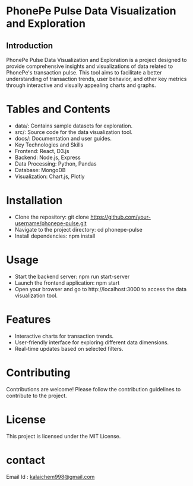 # PhonePe Pulse Data Visualization and Exploration

## Introduction
 PhonePe Pulse Data Visualization and Exploration is a project designed to provide comprehensive insights and visualizations of data related to PhonePe's transaction pulse. This tool aims to facilitate a better understanding of transaction trends, user behavior, and other key metrics through interactive and visually appealing charts and graphs.

# Tables and Contents
- data/: Contains sample datasets for exploration.
- src/: Source code for the data visualization tool.
- docs/: Documentation and user guides.
- Key Technologies and Skills
- Frontend: React, D3.js
- Backend: Node.js, Express
- Data Processing: Python, Pandas
- Database: MongoDB
- Visualization: Chart.js, Plotly

# Installation
- Clone the repository: git clone https://github.com/your-username/phonepe-pulse.git
- Navigate to the project directory: cd phonepe-pulse
- Install dependencies: npm install

# Usage

- Start the backend server: npm run start-server
- Launch the frontend application: npm start
- Open your browser and go to http://localhost:3000 to access the data visualization tool.

# Features

- Interactive charts for transaction trends.
- User-friendly interface for exploring different data dimensions.
- Real-time updates based on selected filters.
 
# Contributing

 Contributions are welcome! Please follow the contribution guidelines to contribute to the project.

# License

 This project is licensed under the MIT License.
 
 # contact
   Email Id : kalaichem998@gmail.com




